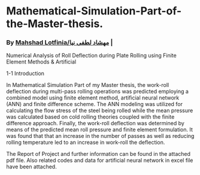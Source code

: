 # Mathematical-Simulation-Part-of-the-Master-thesis.

### By [Mahshad Lotfinia/مهشاد لطفی نیا](https://github.com/mahshadlotfinia) | 

Numerical Analysis of Roll Deflection during Plate Rolling using Finite Element Methods &amp; Artificial

1-1 Introduction

In Mathematical Simulation Part of my Master thesis, the work-roll deflection during multi-pass rolling operations was predicted employing a combined model using finite element method, artificial neural network (ANN) and finite difference scheme. The ANN modeling was utilized for calculating the flow stress of the steel being rolled while the mean pressure was calculated based on cold rolling theories coupled with the finite difference approach. Finally, the work-roll deflection was determined by means of the predicted mean roll pressure and finite element formulation.  It was found that that an increase in the number of passes as well as reducing rolling temperature led to an increase in work-roll the deflection.

The Report of Project and further information can be found in the attached pdf file.
Also related codes and data for artificial neural network in excel file have been attached.
